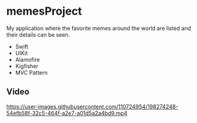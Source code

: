 # memesProject
My application where the favorite memes around the world are listed and their details can be seen.

- Swift
- UIKit
- Alamofire
- Kigfisher
- MVC Pattern

## Video ##



https://user-images.githubusercontent.com/110724954/198274248-54efb58f-32c5-464f-a2e7-a01d5a2a4bd9.mp4

